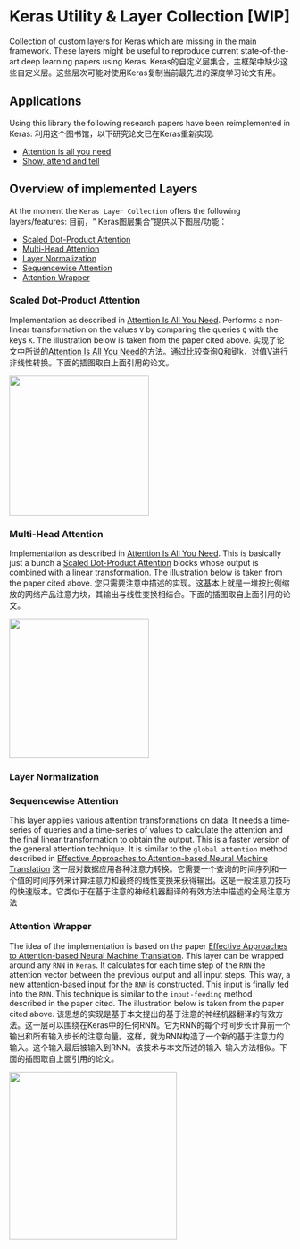 # Keras Utility & Layer Collection [WIP]
Collection of custom layers for Keras which are missing in the main framework. These layers might be useful to reproduce current state-of-the-art deep learning papers using Keras.
Keras的自定义层集合，主框架中缺少这些自定义层。这些层次可能对使用Keras复制当前最先进的深度学习论文有用。

## Applications

Using this library the following research papers have been reimplemented in Keras:
利用这个图书馆，以下研究论文已在Keras重新实现:

- [Attention is all you need](https://github.com/FlashTek/attention-is-all-you-need-keras)
- [Show, attend and tell](https://github.com/FlashTek/show-attend-and-tell-keras)

## Overview of implemented Layers

At the moment the `Keras Layer Collection` offers the following layers/features:
目前，“ Keras图层集合”提供以下图层/功能： 

- [Scaled Dot-Product Attention](#sdpattention)
- [Multi-Head Attention](#mhatn)
- [Layer Normalization](#layernorm)
- [Sequencewise Attention](#seqatn)
- [Attention Wrapper](#atnwrapper)

### Scaled Dot-Product Attention <a name="sdpattention"></a>

Implementation as described in [Attention Is All You Need](https://arxiv.org/abs/1706.03762). Performs a non-linear transformation on the values `V` by comparing the queries `Q` with the keys `K`. The illustration below is taken from the paper cited above.
实现了论文中所说的[Attention Is All You Need](https://arxiv.org/abs/1706.03762)的方法。通过比较查询Q和键k，对值V进行非线性转换。下面的插图取自上面引用的论文。

<img src="https://i.imgur.com/7zDGedN.jpg" height=250>

### Multi-Head Attention <a name="mhatn"></a>
Implementation as described in [Attention Is All You Need](https://arxiv.org/abs/1706.03762). This is basically just a bunch a [Scaled Dot-Product Attention](#sdpattention) blocks whose output is combined with a linear transformation. The illustration below is taken from the paper cited above.
您只需要注意中描述的实现。这基本上就是一堆按比例缩放的网络产品注意力块，其输出与线性变换相结合。下面的插图取自上面引用的论文。

<img src="https://i.imgur.com/c0xLAfS.jpg" height=250>

### Layer Normalization <a name="layernorm"></a>


### Sequencewise Attention <a name="seqatn"></a>
This layer applies various attention transformations on data. It needs a time-series of queries and a time-series of values to calculate the attention and the final linear transformation to obtain the output. This is a faster version of the general attention technique. It is similar to the `global attention` method described in [Effective Approaches to Attention-based Neural Machine Translation](https://arxiv.org/abs/1508.04025)
这一层对数据应用各种注意力转换。它需要一个查询的时间序列和一个值的时间序列来计算注意力和最终的线性变换来获得输出。这是一般注意力技巧的快速版本。它类似于在基于注意的神经机器翻译的有效方法中描述的全局注意方法

### Attention Wrapper <a name="atnwrapper"></a>
The idea of the implementation is based on the paper [Effective Approaches to Attention-based Neural Machine Translation](https://arxiv.org/abs/1508.04025). This layer can be wrapped around any `RNN` in `Keras`. It calculates for each time step of the `RNN` the attention vector between the previous output and all input steps. This way, a new attention-based input for the `RNN` is constructed. This input is finally fed into the `RNN`. This technique is similar to the `input-feeding` method described in the paper cited. The illustration below is taken from the paper cited above.
该思想的实现是基于本文提出的基于注意的神经机器翻译的有效方法。这一层可以围绕在Keras中的任何RNN。它为RNN的每个时间步长计算前一个输出和所有输入步长的注意向量。这样，就为RNN构造了一个新的基于注意力的输入。这个输入最后被输入到RNN。该技术与本文所述的输入-输入方法相似。下面的插图取自上面引用的论文。

<img src="https://i.imgur.com/AZKWSd2.png" height=300>
